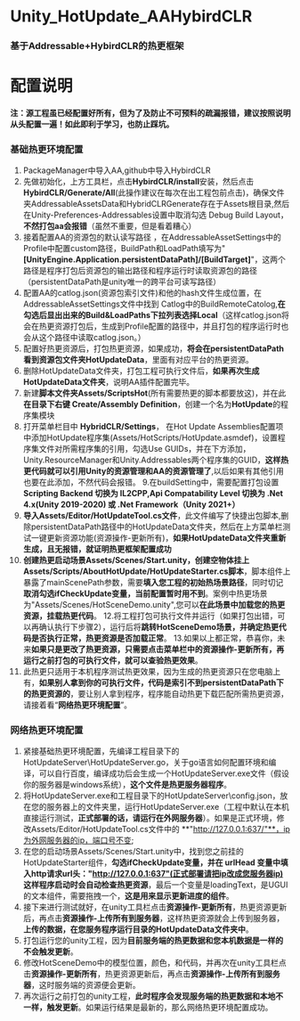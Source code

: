 # Unity_HotUpdate_AAHybirdCLR 
### 基于Addressable+HybirdCLR的热更框架 
# 配置说明
#### 注：源工程虽已经配置好所有，但为了及防止不可预料的疏漏报错，建议按照说明从头配置一遍！如此即利于学习，也防止踩坑。
### **基础热更环境配置**
1. PackageManager中导入AA,github中导入HybirdCLR
2. 先做初始化，上方工具栏，点击**HybirdCLR/install**安装，然后点击**HybirdCLR/Generate/All**(此操作建议在每次在出工程包前点击)，确保文件夹AddressableAssetsData和HybridCLRGenerate存在于Assets根目录,然后在Unity-Preferences-Addressables设置中取消勾选 Debug Build Layout，**不然打包aa会报错**（虽然不重要，但是看着糟心）
3. 接着配置AA的资源包的默认读写路径 ，在AddressableAssetSettings中的Profile中配置custom路径，BuildPath和LoadPath填写为"**[UnityEngine.Application.persistentDataPath]/[BuildTarget]**"，这两个路径是程序打包后资源包的输出路径和程序运行时读取资源包的路径（persistentDataPath是unity唯一的跨平台可读写路径）
4. 配置AA的catlog.json(资源包索引文件)和他的hash文件生成位置，在AddressableAssetSettings文件中找到
Catlog中的BuildRemoteCatolog,**在勾选后显出出来的Build&LoadPaths下拉列表选择Local**（这样catlog.json将会在热更资源打包后，生成到Profile配置的路径中，并且打包的程序运行时也会从这个路径中读取catlog.json。）
5. 配置好热更资源后，打包热更资源，如果成功，**将会在persistentDataPath看到资源包文件夹HotUpdateData**，里面有对应平台的热更资源。
6. 删除HotUpdateData文件夹，打包工程可执行文件后，**如果再次生成HotUpdateData文件夹**，说明AA插件配置完毕。
7. 新建**脚本文件夹Assets/ScriptsHot**(所有需要热更的脚本都要放这)，并在此**在目录下右键 Create/Assembly Definition**，创建一个名为**HotUpdate**的程序集模块
8. 打开菜单栏目中 **HybridCLR/Settings**， 在Hot Update Assemblies配置项中添加HotUpdate程序集(Assets/HotScripts/HotUpdate.asmdef)，设置程序集文件对所需程序集的引用，勾选Use GUIDs，并在下方添加，Unity.ResourceManager和Unity.Addressables两个程序集的GUID，**这样热更代码就可以引用Unity的资源管理和AA的资源管理了**,以后如果有其他引用也要在此添加，不然代码会报错。
9.在buildSetting中，需要配置打包设置 **Scripting Backend 切换为 IL2CPP,Api Compatability Level 切换为 .Net 4.x(Unity 2019-2020) 或 .Net Framework（Unity 2021+）**
10. **导入Assets/Editor/HotUpdateTool.cs文件**，此文件编写了快捷出包脚本,删除persistentDataPath路径中的HotUpdateData文件夹，然后在上方菜单栏测试一键更新资源功能(资源操作-更新所有)，**如果HotUpdateData文件夹重新生成，且无报错，就证明热更框架配置成功**
11. **创建热更启动场景Assets/Scenes/Start.unity，创建空物体挂上Assets/Scripts/AboutHotUpdate/HotUpdateStarter.cs脚本**，脚本组件上暴露了mainScenePath参数，需要**填入您工程的初始热场景路径**，同时切记**取消勾选ifCheckUpdate变量，当前配置暂时用不到**。案例中热更场景为"Assets/Scenes/HotSceneDemo.unity",您可以**在此场景中加载您的热更资源，挂载热更代码**。
12.将工程打包可执行文件并运行（如果打包出错，可以再确认执行下步骤2），运行后将**跳转HotSceneDemo场景，并确定热更代码是否执行正常，热更资源是否加载正常**。
13.如果以上都正常，恭喜你，未来**如果只是更改了热更资源，只需要点击菜单栏中的资源操作-更新所有，再运行之前打包的可执行文件，就可以查验热更效果**。
14. 此热更只适用于本机程序测试热更效果，因为生成的热更资源只在您电脑上有，**如果别人拿到你的可执行文件，代码是索引不到persistentDataPath下的热更资源的**，要让别人拿到程序，程序能自动热更下载匹配所需热更资源，请接着看“**网络热更环境配置**”。

### **网络热更环境配置**
1. 紧接基础热更环境配置，先编译工程目录下的HotUpdateServer\HotUpdateServer.go，关于go语言如何配置环境和编译，可以自行百度，编译成功后会生成一个HotUpdateServer.exe文件（假设你的服务器是windows系统），**这个文件是热更服务器程序**。
2. 将HotUpdateServer.exe和工程目录下的HotUpdateServer\config.json，放在您的服务器上的文件夹里，运行HotUpdateServer.exe（工程中默认在本机直接运行测试，**正式部署的话，请运行在外网服务器**）。如果是正式环境，修改Assets/Editor/HotUpdateTool.cs文件中的 **"http://127.0.0.1:637/"**，ip为外网服务器的ip，端口号不变;
3. 在您的启动场景Assets/Scenes/Start.unity中，找到您之前挂的HotUpdateStarter组件，**勾选ifCheckUpdate变量，并在 urlHead 变量中填入http请求url头："http://127.0.0.1:637"(正式部署请把ip改成您服务器ip)  这样程序启动时会自动检查热更资源**，最后一个变量是loadingText，是UGUI的文本组件，需要拖拽一个，**这是用来显示更新进度的组件**。
4. 接下来进行测试就好，在unity工具栏点击**资源操作-更新所有**，热更资源更新后，再点击**资源操作-上传所有到服务器**，这样热更资源就会上传到服务器，**上传的数据，在您服务程序运行目录的HotUpdateData文件夹中**。
5. 打包运行您的unity工程，因为**目前服务端的热更数据和您本机数据是一样的不会触发更新**。
6. 修改HotSceneDemo中的模型位置，颜色，和代码，并再次在unity工具栏点击**资源操作-更新所有**，热更资源更新后，再点击**资源操作-上传所有到服务器**，这时服务端的资源便会更新。
7. 再次运行之前打包的unity工程，**此时程序会发现服务端的热更数据和本地不一样，触发更新**。如果运行结果是最新的，那么网络热更环境配置成功。